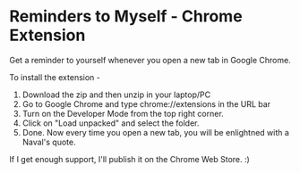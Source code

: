 # Reminders to Myself - Chrome Extension

Get a reminder to yourself whenever you open a new tab in Google Chrome.

To install the extension - 

1. Download the zip and then unzip in your laptop/PC
2. Go to Google Chrome and type chrome://extensions in the URL bar
3. Turn on the Developer Mode from the top right corner.
4. Click on "Load unpacked" and select the folder.
5. Done. Now every time you open a new tab, you will be enlightned with a Naval's quote.

If I get enough support, I'll publish it on the Chrome Web Store. :)
